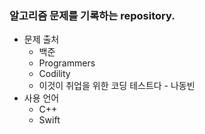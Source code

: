 
### 알고리즘 문제를 기록하는 repository.

- 문제 출처
  - 백준
  - Programmers
  - Codility
  - 이것이 취업을 위한 코딩 테스트다 - 나동빈
- 사용 언어
  -  C++
  - Swift


